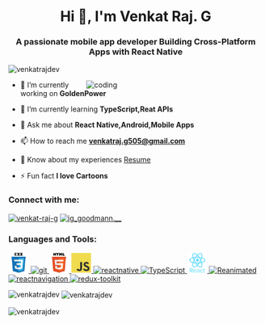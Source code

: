 <h1 align="center">Hi 👋, I'm Venkat Raj. G</h1>
<h3 align="center">A passionate mobile app developer Building Cross-Platform Apps with React Native</h3>

<p align="left"> <img src="https://komarev.com/ghpvc/?username=venkatrajdev&label=Profile%20views&color=0e75b6&style=flat" alt="venkatrajdev" /> </p>
<img align="right" alt="coding" width="350"  src="https://cdn.dribbble.com/users/1292677/screenshots/6139167/avento.gif" />

- 🔭 I’m currently working on **GoldenPower**

- 🌱 I’m currently learning **TypeScript,Reat APIs**

- 💬 Ask me about **React Native,Android,Mobile Apps**

- 📫 How to reach me **venkatraj.g505@gmail.com**

- 📄 Know about my experiences [Resume](https://1drv.ms/b/c/b609a377c1a2fda6/EXNtKqKZ91dEsq4QvFazBo4B7MkREtR0gdYttROmEnQzpw?e=xZTFfJ)

- ⚡ Fun fact **I love Cartoons**

<h3 align="left">Connect with me:</h3>
<p align="left">
<a href="https://www.linkedin.com/in/venkatraj505/" target="blank"><img align="center" src="https://raw.githubusercontent.com/rahuldkjain/github-profile-readme-generator/master/src/images/icons/Social/linked-in-alt.svg" alt="venkat-raj-g" height="30" width="40" /></a>
<a href="https://instagram.com/ig_goodmann.__" target="blank"><img align="center" src="https://raw.githubusercontent.com/rahuldkjain/github-profile-readme-generator/master/src/images/icons/Social/instagram.svg" alt="ig_goodmann.__" height="30" width="40" /></a>
</p>

<h3 align="left">Languages and Tools:</h3>
<p align="left"> <a href="https://www.w3schools.com/css/" target="_blank" rel="noreferrer"> <img src="https://raw.githubusercontent.com/devicons/devicon/master/icons/css3/css3-original-wordmark.svg" alt="css3" width="40" height="40"/> </a> <a href="https://git-scm.com/" target="_blank" rel="noreferrer"> <img src="https://www.vectorlogo.zone/logos/git-scm/git-scm-icon.svg" alt="git" width="40" height="40"/> </a> <a href="https://www.w3.org/html/" target="_blank" rel="noreferrer"> <img src="https://raw.githubusercontent.com/devicons/devicon/master/icons/html5/html5-original-wordmark.svg" alt="html5" width="40" height="40"/> </a> <a href="https://developer.mozilla.org/en-US/docs/Web/JavaScript" target="_blank" rel="noreferrer"> <img src="https://raw.githubusercontent.com/devicons/devicon/master/icons/javascript/javascript-original.svg" alt="javascript" width="40" height="40"/> <a href="https://reactnative.dev/" target="_blank" rel="noreferrer"> <img src="https://reactnative.dev/img/header_logo.svg" alt="reactnative" width="40" height="40"/> </a> <a href="https://www.typescriptlang.org/" target="_blank" rel="noreferrer"> <img src="https://raw.githubusercontent.com/remojansen/logo.ts/master/ts.png" alt="TypeScript" width="40" height="40"/>  </a> <a href="https://reactjs.org/" target="_blank" rel="noreferrer"> <img src="https://raw.githubusercontent.com/devicons/devicon/master/icons/react/react-original-wordmark.svg" alt="react" width="40" height="40"/> </a> </a> <a href="https://docs.swmansion.com/react-native-reanimated/" target="_blank" rel="noreferrer"> <img src="https://docs.swmansion.com/react-native-reanimated/img/logo.svg" alt="Reanimated" width="40" height="40"/> </a> <a href="https://reactnavigation.org/" target="_blank" rel="noreferrer"> <img src="https://reactnavigation.org/img/spiro.svg" alt="reactnavigation" width="40" height="40"/> </a>  <a href="https://redux-toolkit.js.org/" target="_blank" rel="noreferrer"> <img src="https://raw.githubusercontent.com/reduxjs/redux/master/logo/logo.png" alt="redux-toolkit" width="40" height="40"/> </a> </p>

<p>
  <img align="left" 
       src="https://github-readme-stats.vercel.app/api/top-langs?username=venkatrajdev&show_icons=true&locale=en&layout=compact&theme=tokyonight" 
       alt="venkatrajdev" />
</p>

<p>
  &nbsp;<img align="center" 
             src="https://github-readme-stats.vercel.app/api?username=venkatrajdev&show_icons=true&locale=en&theme=tokyonight" 
             alt="venkatrajdev" />
</p>

<p>
  <img align="center" 
       src="https://github-readme-streak-stats.herokuapp.com/?user=venkatrajdev&theme=tokyonight" 
       alt="venkatrajdev" />
</p>

